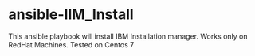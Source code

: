 # ansible-IIM_Install
This ansible playbook will install IBM Installation manager. Works only on RedHat Machines. Tested on Centos 7
